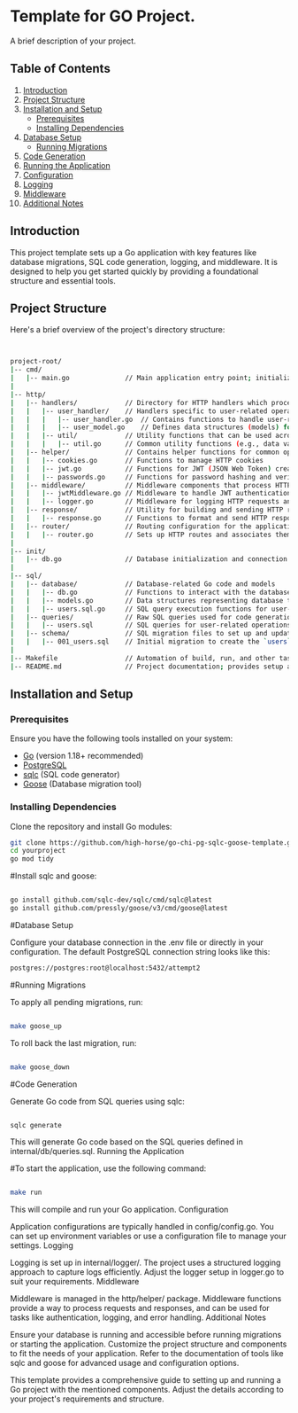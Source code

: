 
# Template for GO Project.

A brief description of your project.

## Table of Contents

1. [Introduction](#introduction)
2. [Project Structure](#project-structure)
3. [Installation and Setup](#installation-and-setup)
    - [Prerequisites](#prerequisites)
    - [Installing Dependencies](#installing-dependencies)
4. [Database Setup](#database-setup)
    - [Running Migrations](#running-migrations)
5. [Code Generation](#code-generation)
6. [Running the Application](#running-the-application)
7. [Configuration](#configuration)
8. [Logging](#logging)
9. [Middleware](#middleware)
10. [Additional Notes](#additional-notes)

## Introduction

This project template sets up a Go application with key features like database migrations, SQL code generation, logging, and middleware. It is designed to help you get started quickly by providing a foundational structure and essential tools.

## Project Structure

Here's a brief overview of the project's directory structure:
```sh


project-root/
|-- cmd/
|   |-- main.go              // Main application entry point; initializes and starts the application
|
|-- http/
|   |-- handlers/            // Directory for HTTP handlers which process incoming requests and return responses
|   |   |-- user_handler/    // Handlers specific to user-related operations
|   |   |   |-- user_handler.go  // Contains functions to handle user-related HTTP requests (e.g., user login, registration)
|   |   |   |-- user_model.go    // Defines data structures (models) for user data processed by handlers
|   |   |-- util/            // Utility functions that can be used across different handlers
|   |   |   |-- util.go      // Common utility functions (e.g., data validation, formatting)
|   |-- helper/              // Contains helper functions for common operations (e.g., cookie management, JWT handling)
|   |   |-- cookies.go       // Functions to manage HTTP cookies
|   |   |-- jwt.go           // Functions for JWT (JSON Web Token) creation and validation
|   |   |-- passwords.go     // Functions for password hashing and verification
|   |-- middleware/          // Middleware components that process HTTP requests before they reach the handlers
|   |   |-- jwtMiddleware.go // Middleware to handle JWT authentication
|   |   |-- logger.go        // Middleware for logging HTTP requests and responses
|   |-- response/            // Utility for building and sending HTTP responses
|   |   |-- response.go      // Functions to format and send HTTP responses consistently
|   |-- router/              // Routing configuration for the application
|   |   |-- router.go        // Sets up HTTP routes and associates them with handlers and middleware
|
|-- init/
|   |-- db.go                // Database initialization and connection setup
|
|-- sql/
|   |-- database/            // Database-related Go code and models
|   |   |-- db.go            // Functions to interact with the database (e.g., queries, transactions)
|   |   |-- models.go        // Data structures representing database tables
|   |   |-- users.sql.go     // SQL query execution functions for user-related operations (auto-generated by `sqlc`)
|   |-- queries/             // Raw SQL queries used for code generation
|   |   |-- users.sql        // SQL queries for user-related operations
|   |-- schema/              // SQL migration files to set up and update the database schema
|   |   |-- 001_users.sql    // Initial migration to create the `users` table
|
|-- Makefile                 // Automation of build, run, and other tasks (e.g., running migrations, generating code)
|-- README.md                // Project documentation; provides setup and usage instructions

```

## Installation and Setup

### Prerequisites

Ensure you have the following tools installed on your system:

- [Go](https://golang.org/dl/) (version 1.18+ recommended)
- [PostgreSQL](https://www.postgresql.org/download/)
- [sqlc](https://github.com/sqlc-dev/sqlc) (SQL code generator)
- [Goose](https://github.com/pressly/goose) (Database migration tool)

### Installing Dependencies

Clone the repository and install Go modules:

```sh
git clone https://github.com/high-horse/go-chi-pg-sqlc-goose-template.git
cd yourproject
go mod tidy
```

#Install sqlc and goose:

```sh

go install github.com/sqlc-dev/sqlc/cmd/sqlc@latest
go install github.com/pressly/goose/v3/cmd/goose@latest
```

#Database Setup

Configure your database connection in the .env file or directly in your configuration. The default PostgreSQL connection string looks like this:

```sh
postgres://postgres:root@localhost:5432/attempt2
```

#Running Migrations

To apply all pending migrations, run:

```sh

make goose_up
```

To roll back the last migration, run:

```sh

make goose_down
```
#Code Generation

Generate Go code from SQL queries using sqlc:

```sh

sqlc generate
```
This will generate Go code based on the SQL queries defined in internal/db/queries.sql.
Running the Application

#To start the application, use the following command:

```sh

make run
```
This will compile and run your Go application.
Configuration

Application configurations are typically handled in config/config.go. You can set up environment variables or use a configuration file to manage your settings.
Logging

Logging is set up in internal/logger/. The project uses a structured logging approach to capture logs efficiently. Adjust the logger setup in logger.go to suit your requirements.
Middleware

Middleware is managed in the http/helper/ package. Middleware functions provide a way to process requests and responses, and can be used for tasks like authentication, logging, and error handling.
Additional Notes

Ensure your database is running and accessible before running migrations or starting the application.
Customize the project structure and components to fit the needs of your application.
Refer to the documentation of tools like sqlc and goose for advanced usage and configuration options.


This template provides a comprehensive guide to setting up and running a Go project with the mentioned components. Adjust the details according to your project's requirements and structure.

